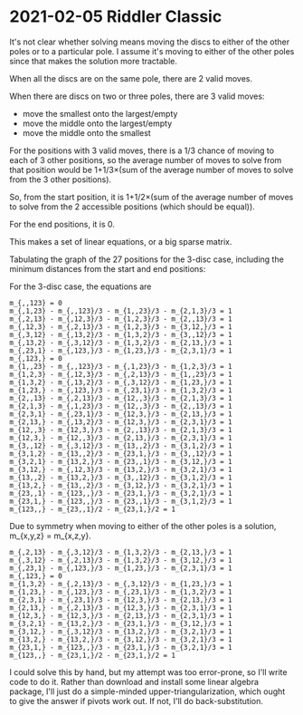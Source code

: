 2021-02-05 Riddler Classic
==========================
It's not clear whether solving means moving the discs to either of the
other poles or to a particular pole.  I assume it's moving to either of
the other poles since that makes the solution more tractable.

When all the discs are on the same pole, there are 2 valid moves.

When there are discs on two or three poles, there are 3 valid moves:
* move the smallest onto the largest/empty
* move the middle onto the largest/empty
* move the middle onto the smallest

For the positions with 3 valid moves, there is a 1/3 chance of moving to
each of 3 other positions, so the average number of moves to solve
from that position would be 1+1/3×(sum of the average number of moves to
solve from the 3 other positions).

So, from the start position, it is 1+1/2×(sum of the average number of moves
to solve from the 2 accessible positions (which should be equal)).

For the end positions, it is 0.

This makes a set of linear equations, or a big sparse matrix.

Tabulating the graph of the 27 positions for the 3-disc case, including
the minimum distances from the start and end positions:

For the 3-disc case, the equations are
```
m_{,,123} = 0
m_{,1,23} - m_{,,123}/3 - m_{1,,23}/3 - m_{2,1,3}/3 = 1
m_{,2,13} - m_{,12,3}/3 - m_{1,2,3}/3 - m_{2,,13}/3 = 1
m_{,12,3} - m_{,2,13}/3 - m_{1,2,3}/3 - m_{3,12,}/3 = 1
m_{,3,12} - m_{,13,2}/3 - m_{1,3,2}/3 - m_{3,,12}/3 = 1
m_{,13,2} - m_{,3,12}/3 - m_{1,3,2}/3 - m_{2,13,}/3 = 1
m_{,23,1} - m_{,123,}/3 - m_{1,23,}/3 - m_{2,3,1}/3 = 1
m_{,123,} = 0
m_{1,,23} - m_{,,123}/3 - m_{,1,23}/3 - m_{1,2,3}/3 = 1
m_{1,2,3} - m_{,12,3}/3 - m_{,2,13}/3 - m_{1,,23}/3 = 1
m_{1,3,2} - m_{,13,2}/3 - m_{,3,12}/3 - m_{1,23,}/3 = 1
m_{1,23,} - m_{,123,}/3 - m_{,23,1}/3 - m_{1,3,2}/3 = 1
m_{2,,13} - m_{,2,13}/3 - m_{12,,3}/3 - m_{2,1,3}/3 = 1
m_{2,1,3} - m_{,1,23}/3 - m_{12,,3}/3 - m_{2,,13}/3 = 1
m_{2,3,1} - m_{,23,1}/3 - m_{12,3,}/3 - m_{2,13,}/3 = 1
m_{2,13,} - m_{,13,2}/3 - m_{12,3,}/3 - m_{2,3,1}/3 = 1
m_{12,,3} - m_{12,3,}/3 - m_{2,,13}/3 - m_{2,1,3}/3 = 1
m_{12,3,} - m_{12,,3}/3 - m_{2,13,}/3 - m_{2,3,1}/3 = 1
m_{3,,12} - m_{,3,12}/3 - m_{13,,2}/3 - m_{3,1,2}/3 = 1
m_{3,1,2} - m_{13,,2}/3 - m_{23,1,}/3 - m_{3,,12}/3 = 1
m_{3,2,1} - m_{13,2,}/3 - m_{23,,1}/3 - m_{3,12,}/3 = 1
m_{3,12,} - m_{,12,3}/3 - m_{13,2,}/3 - m_{3,2,1}/3 = 1
m_{13,,2} - m_{13,2,}/3 - m_{3,,12}/3 - m_{3,1,2}/3 = 1
m_{13,2,} - m_{13,,2}/3 - m_{3,12,}/3 - m_{3,2,1}/3 = 1
m_{23,,1} - m_{123,,}/3 - m_{23,1,}/3 - m_{3,2,1}/3 = 1
m_{23,1,} - m_{123,,}/3 - m_{23,,1}/3 - m_{3,1,2}/3 = 1
m_{123,,} - m_{23,,1}/2 - m_{23,1,}/2 = 1
```
Due to symmetry when moving to either of the other poles is a solution,
m_{x,y,z} = m_{x,z,y}.
```
m_{,2,13} - m_{,3,12}/3 - m_{1,3,2}/3 - m_{2,13,}/3 = 1
m_{,3,12} - m_{,2,13}/3 - m_{1,3,2}/3 - m_{3,12,}/3 = 1
m_{,23,1} - m_{,123,}/3 - m_{1,23,}/3 - m_{2,3,1}/3 = 1
m_{,123,} = 0
m_{1,3,2} - m_{,2,13}/3 - m_{,3,12}/3 - m_{1,23,}/3 = 1
m_{1,23,} - m_{,123,}/3 - m_{,23,1}/3 - m_{1,3,2}/3 = 1
m_{2,3,1} - m_{,23,1}/3 - m_{12,3,}/3 - m_{2,13,}/3 = 1
m_{2,13,} - m_{,2,13}/3 - m_{12,3,}/3 - m_{2,3,1}/3 = 1
m_{12,3,} - m_{12,3,}/3 - m_{2,13,}/3 - m_{2,3,1}/3 = 1
m_{3,2,1} - m_{13,2,}/3 - m_{23,1,}/3 - m_{3,12,}/3 = 1
m_{3,12,} - m_{,3,12}/3 - m_{13,2,}/3 - m_{3,2,1}/3 = 1
m_{13,2,} - m_{13,2,}/3 - m_{3,12,}/3 - m_{3,2,1}/3 = 1
m_{23,1,} - m_{123,,}/3 - m_{23,1,}/3 - m_{3,2,1}/3 = 1
m_{123,,} - m_{23,1,}/2 - m_{23,1,}/2 = 1
```

I could solve this by hand, but my attempt was too error-prone, so
I'll write code to do it.  Rather than download and install some linear
algebra package, I'll just do a simple-minded upper-triangularization,
which ought to give the answer if pivots work out.  If not, I'll do
back-substitution.
